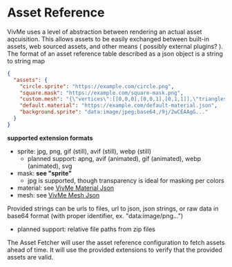 # Asset Reference

VivMe uses a level of abstraction between rendering an actual asset aqcuisition. This allows assets to be easily exchanged between built-in assets, web sourced assets, and other means ( possibly external plugins? ). The format of an asset reference table described as a json object is a string to string map

```json
{
  "assets": {
    "circle.sprite": "https://example.com/circle.png",
    "square.mask": "https://example.com/square-mask.png",
    "custom.mesh": "{\"vertices\":[[0,0,0],[0,0,1],[0,1,1]],\"triangles\":[[0,1,2]],\"uvs\":[[0,0],[0,1],[1,1]]}",
    "default.material": "https://example.com/default-material.json",
    "background.sprite": "data:image/jpeg;base64,/9j/2wCEAAgG..."
  }
}
```

**supported extension formats**

- sprite: jpg, png, gif (still), avif (still), webp (still)
  - planned support: apng, avif (animated), gif (animated), webp (animated), svg
- mask: **see "sprite"**
  - jpg is supported, though transparency is ideal for masking per colors
- material: see [VivMe Material Json](./rendering/materials.md)
- mesh: see [VivMe Mesh Json](./rendering/meshes.md)

Provided strings can be urls to files, url to json, json strings, or raw data in base64 format (with proper identifier, ex. "data:image/png...")
* planned support: relative file paths from zip files

The Asset Fetcher will user the asset reference configuration to fetch assets ahead of time. It will use the provided extensions to verify that the provided assets are valid.
